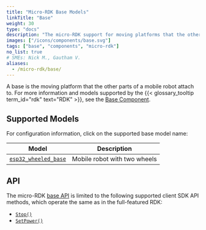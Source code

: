 ```yaml
---
title: "Micro-RDK Base Models"
linkTitle: "Base"
weight: 30
type: "docs"
description: "The micro-RDK support for moving platforms that the other parts of a mobile robot attach to."
images: ["/icons/components/base.svg"]
tags: ["base", "components", "micro-rdk"]
no_list: true
# SMEs: Nick M., Gautham V.
aliases:
  - /micro-rdk/base/
---
```


A base is the moving platform that the other parts of a mobile robot attach to.
For more information and models supported by the {{< glossary_tooltip term_id="rdk" text="RDK" >}}, see the [Base Component](/build/configure/components/base/).

## Supported Models

For configuration information, click on the supported base model name:

<!-- prettier-ignore -->
| Model | Description |
| ----- | ----------- |
| [`esp32_wheeled_base`](esp32_wheeled_base/) | Mobile robot with two wheels |

## API

The micro-RDK [base API](/build/configure/components/base/#api) is limited to the following supported client SDK API methods, which operate the same as in the full-featured RDK:

- [`Stop()`](/build/configure/components/base/#stop)
- [`SetPower()`](/build/configure/components/base/#setpower)
